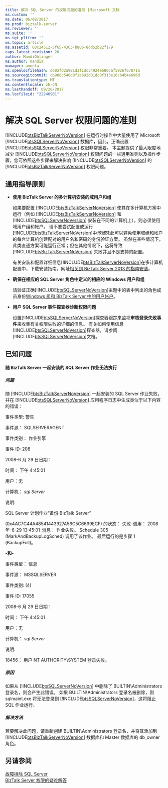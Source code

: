 ```yaml
---
title: 解决 SQL Server 的权限问题的准则 |Microsoft 文档
ms.custom: ''
ms.date: 06/08/2017
ms.prod: biztalk-server
ms.reviewer: ''
ms.suite: ''
ms.tgt_pltfrm: ''
ms.topic: article
ms.assetid: 60c24512-5f65-4363-b806-8dd52b22f179
caps.latest.revision: 20
author: MandiOhlinger
ms.author: mandia
manager: anneta
ms.openlocfilehash: db02fd2a981d3f1dc34924e680caf5926f67871a
ms.sourcegitcommit: cb908c540d8f1a692d01dc8f313e16cb4b4e696d
ms.translationtype: MT
ms.contentlocale: zh-CN
ms.lasthandoff: 09/20/2017
ms.locfileid: "22246901"
---
```

# <a name="guidelines-for-resolving-sql-server-permissions-problems"></a>解决 SQL Server 权限问题的准则
[!INCLUDE[btsBizTalkServerNoVersion](../includes/btsbiztalkservernoversion-md.md)] 在运行时操作中大量使用了 Microsoft [!INCLUDE[btsSQLServerNoVersion](../includes/btssqlservernoversion-md.md)] 数据库，因此，正确设置 [!INCLUDE[btsSQLServerNoVersion](../includes/btssqlservernoversion-md.md)] 权限非常重要。 本主题提供了最大限度地减少 [!INCLUDE[btsSQLServerNoVersion](../includes/btssqlservernoversion-md.md)] 权限问题的一些通用准则以及操作步骤，您可依照这些步骤来解决影响 [!INCLUDE[btsSQLServerNoVersion](../includes/btssqlservernoversion-md.md)] 的 [!INCLUDE[btsBizTalkServerNoVersion](../includes/btsbiztalkservernoversion-md.md)] 权限问题。  
  
## <a name="general-guidelines"></a>通用指导原则  
  
-   **使用 BizTalk Server 的多计算机安装的域用户和组**  
  
     如果要配置 [!INCLUDE[btsBizTalkServerNoVersion](../includes/btsbiztalkservernoversion-md.md)] 使其在多计算机方案中运行（例如 [!INCLUDE[btsBizTalkServerNoVersion](../includes/btsbiztalkservernoversion-md.md)] 和 [!INCLUDE[btsSQLServerNoVersion](../includes/btssqlservernoversion-md.md)] 安装在不同的计算机上），则必须使用域用户组和帐户。 请不要尝试配置或运行[!INCLUDE[btsBizTalkServerNoVersion](../includes/btsbiztalkservernoversion-md.md)]中*传递*凭此可以避免使用域组和帐户的每台计算机创建配对的用户名和密码的身份验证方案。 虽然在某些情况下，此类直通方案可能运行正常；但在其他情况下，这将导致 [!INCLUDE[btsBizTalkServerNoVersion](../includes/btsbiztalkservernoversion-md.md)] 失败并且不是支持的配置。  
  
     有关安装和配置详细信息[!INCLUDE[btsBizTalkServerNoVersion](../includes/btsbiztalkservernoversion-md.md)]在多计算机配置中，下载安装指南，网址[相关到 BizTalk Server 2013 的指南安装](http://go.microsoft.com/fwlink/p/?LinkID=269582)。  
  
-   **确保在相应的 SQL Server 角色中定义的相应的 Windows 用户和组**  
  
     请验证正确[!INCLUDE[btsSQLServerNoVersion](../includes/btssqlservernoversion-md.md)]主题中的表中列出的角色成员身份[Windows 组和 BizTalk Server 中的用户帐户](../core/windows-groups-and-user-accounts-in-biztalk-server.md)。  
  
-   **用户 SQL Server 事件探查器诊断权限问题**  
  
     设置[!INCLUDE[btsSQLServerNoVersion](../includes/btssqlservernoversion-md.md)]探查器跟踪来监视**审核登录失败事件**来收集有关权限失败的详细的信息。 有关如何使用信息[!INCLUDE[btsSQLServerNoVersion](../includes/btssqlservernoversion-md.md)]探查器，请参阅[!INCLUDE[btsSQLServerNoVersion](../includes/btssqlservernoversion-md.md)]文档。  
  
## <a name="known-issues"></a>已知问题  
  
#### <a name="the-sql-server-jobs-that-are-installed-with-biztalk-server-fail-to-execute"></a>随 BizTalk Server 一起安装的 SQL Server 作业无法执行  
  
##### <a name="problem"></a>问题  
 随 [!INCLUDE[btsBizTalkServerNoVersion](../includes/btsbiztalkservernoversion-md.md)] 一起安装的 SQL Server 作业失败，并在 [!INCLUDE[btsSQLServerNoVersion](../includes/btssqlservernoversion-md.md)] 应用程序日志中生成类似于以下内容的错误：  
  
 事件类型: 警告  
  
 事件源： SQLSERVERAGENT  
  
 事件类别： 作业引擎  
  
 事件 ID: 208  
  
 2008-6 月 29 日日期：  
  
 时间： 下午 4:45:01  
  
 用户：无  
  
 计算机： *sql Server*  
  
 说明:  
  
 SQL Server 计划作业“备份 BizTalk Server”  
  
 (0x4AC7C44A48541443927A56C5C6699ECF) 的状态： 失败-调用： 2008年-6-29 13:45:01-消息： 作业失败。  Schedule 305 (MarkAndBackupLogSched) 调用了该作业。 最后运行的是步骤 1 (BackupFull)。  
  
 **-和-**  
  
 事件类型： 信息  
  
 事件源： MSSQLSERVER  
  
 事件类别: (4)  
  
 事件 ID: 17055  
  
 2008-6 月 29 日日期：  
  
 时间： 下午 4:45:01  
  
 用户：无  
  
 计算机： *sql Server*  
  
 说明:  
  
 18456： 用户 NT AUTHORITY\SYSTEM 登录失败。  
  
##### <a name="cause"></a>原因  
 如果从 [!INCLUDE[btsSQLServerNoVersion](../includes/btssqlservernoversion-md.md)] 中删除了 BUILTIN\Administrators 登录名，则会产生此错误。 如果 BUILTIN\Administrators 登录名被删除，则 sqlmaint.exe 将无法登录到 [!INCLUDE[btsSQLServerNoVersion](../includes/btssqlservernoversion-md.md)]，这将阻止 SQL 作业运行。  
  
##### <a name="resolution"></a>解决方法  
 若要解决此问题，请重新创建 BUILTIN\Administrators 登录名，并将其添加到 [!INCLUDE[btsBizTalkServerNoVersion](../includes/btsbiztalkservernoversion-md.md)] 数据库和 Master 数据库的 db_owner 角色。  
  
## <a name="see-also"></a>另请参阅  
 [故障排除 SQL Server](../core/troubleshooting-sql-server.md)   
 [BizTalk Server 权限的疑难解答](../core/troubleshooting-biztalk-server-permissions.md)